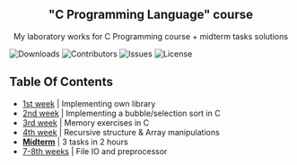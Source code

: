 <h2 align="center">"C Programming Language" course</h2>

<p align="center">My laboratory works for C Programming course + midterm tasks solutions<br/></p>

![Downloads](https://img.shields.io/github/downloads/Sadykhzadeh/c-labs/total) ![Contributors](https://img.shields.io/github/contributors/Sadykhzadeh/c-labs?color=dark-green) ![Issues](https://img.shields.io/github/issues/Sadykhzadeh/c-labs) ![License](https://img.shields.io/github/license/Sadykhzadeh/c-labs) 

## Table Of Contents
- [1st week](https://github.com/Sadykhzadeh/c-labs/tree/master/lab1) | Implementing own library
- [2nd week](https://github.com/Sadykhzadeh/c-labs/tree/master/lab2) | Implementing a bubble/selection sort in C
- [3rd week](https://github.com/Sadykhzadeh/c-labs/tree/master/lab3) | Memory exercises in C
- [4th week](https://github.com/Sadykhzadeh/c-labs/tree/master/lab4) | Recursive structure & Array manipulations
- [**Midterm**](https://github.com/Sadykhzadeh/c-labs/tree/master/midterm) | 3 tasks in 2 hours
- [7-8th weeks](https://github.com/Sadykhzadeh/c-labs/tree/master/lab7-8) | File IO and preprocessor